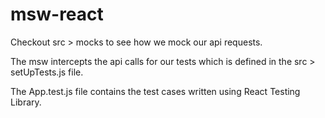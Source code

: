 # msw-react

Checkout src > mocks to see how we mock our api requests.

The msw intercepts the api calls for our tests which is defined in the src > setUpTests.js file.

The App.test.js file contains the test cases written using React Testing Library.
